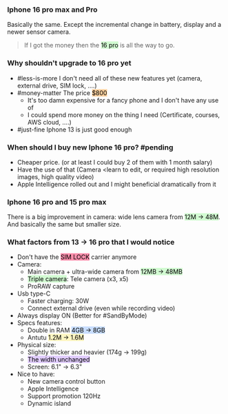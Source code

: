 ### Iphone 16 pro max and Pro
Basically the same. Except the incremental change in battery, display and a newer sensor camera.
> If I got the money then the <mark style="background: #BBFABBA6;">16 pro</mark> is all the way to go.

### Why shouldn't upgrade to 16 pro yet
- #less-is-more I don't need all of these new features yet (camera, external drive, SIM lock, ....)
- #money-matter The price <mark style="background: #FFB86CA6;">$800</mark>
	- It's too damn expensive for a fancy phone and I don't have any use of
	- I could spend more money on the thing I need (Certificate, courses, AWS cloud, ....)
- #just-fine Iphone 13 is just good enough

### When should I buy new Iphone 16 pro? #pending
- Cheaper price. (or at least I could buy 2 of them with 1 month salary)
- Have the use of that (Camera <learn to edit, or required high resolution images, high quality video)
- Apple Intelligence rolled out and I might beneficial dramatically from it
### Iphone 16 pro and 15 pro max
There is a big improvement in camera: wide lens camera from <mark style="background: #BBFABBA6;">12M -> 48M</mark>.
And basically the same but smaller size.

### What factors from 13 -> 16 pro that I would notice
- Don't have the <mark style="background: #FF5582A6;">SIM LOCK</mark> carrier anymore
- Camera:
	- Main camera + ultra-wide camera from <mark style="background: #BBFABBA6;">12MB -> 48MB</mark>
	- <mark style="background: #BBFABBA6;">Triple camera</mark>: Tele camera (x3, x5)
	- ProRAW capture
- Usb type-C
	- Faster charging: 30W
	- Connect external drive (even while recording video)
- Always display ON (Better for #SandByMode)
- Specs features:
	- Double in RAM <mark style="background: #ADCCFFA6;">4GB -> 8GB</mark>
	- Antutu <mark style="background: #FFF3A3A6;">1.2M -> 1.6M</mark>
- Physical size: 
	- Slightly thicker and heavier (174g -> 199g)
	- <mark style="background: #D2B3FFA6;">The width unchanged</mark>
	- Screen: 6.1" -> 6.3"
- Nice to have:
	- New camera control button
	- Apple Intelligence
	- Support promotion 120Hz
	- Dynamic island
